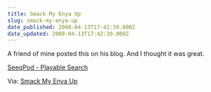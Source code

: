 ```yaml
---
title: Smack My Enya Up
slug: smack-my-enya-up
date_published: 2008-04-13T17:42:39.000Z
date_updated: 2008-04-13T17:42:39.000Z
---
```


A friend of mine posted this on his blog. And I thought it was great.

[SeeqPod - Playable Search](http://www.seeqpod.net/search)

Via:
[Smack My Enya Up](http://jasonrasmussen.blogspot.com/2008/03/smack-my-enya-up_20.html)
